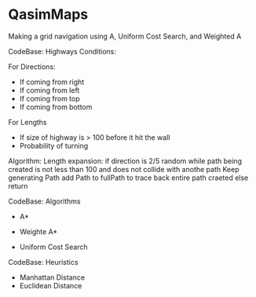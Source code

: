 # QasimMaps
Making a grid navigation using A, Uniform Cost Search, and Weighted A

CodeBase:
Highways Conditions:

For Directions:
* If coming from right
* If coming from left
* If coming from top
* If coming from bottom

For Lengths
* If size of highway is > 100 before it hit the wall
*  Probability of turning

Algorithm: Length expansion:
  if direction is 2/5 random
    while path being created is not less than 100 and does not collide with anothe path
      Keep generating Path
      add Path to fullPath to trace back entire path craeted
     else
      return
      
      
    
    
    
      
CodeBase: Algorithms

* A*
  

* Weighte A*

* Uniform Cost Search


CodeBase: Heuristics
* Manhattan Distance
* Euclidean Distance
